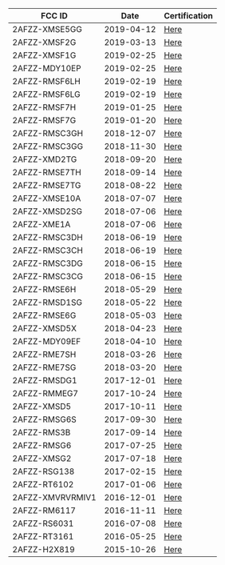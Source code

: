 | FCC ID | Date | Certification |
|---|---|---|
|2AFZZ-XMSE5GG|2019-04-12|[Here](https://gov.fccid.io/2AFZZ-XMSE5GG)|
|2AFZZ-XMSF2G|2019-03-13|[Here](https://gov.fccid.io/2AFZZ-XMSF2G)|
|2AFZZ-XMSF1G|2019-02-25|[Here](https://gov.fccid.io/2AFZZ-XMSF1G)|
|2AFZZ-MDY10EP|2019-02-25|[Here](https://gov.fccid.io/2AFZZ-MDY10EP)|
|2AFZZ-RMSF6LH|2019-02-19|[Here](https://gov.fccid.io/2AFZZ-RMSF6LH)|
|2AFZZ-RMSF6LG|2019-02-19|[Here](https://gov.fccid.io/2AFZZ-RMSF6LG)|
|2AFZZ-RMSF7H|2019-01-25|[Here](https://gov.fccid.io/2AFZZ-RMSF7H)|
|2AFZZ-RMSF7G|2019-01-20|[Here](https://gov.fccid.io/2AFZZ-RMSF7G)|
|2AFZZ-RMSC3GH|2018-12-07|[Here](https://gov.fccid.io/2AFZZ-RMSC3GH)|
|2AFZZ-RMSC3GG|2018-11-30|[Here](https://gov.fccid.io/2AFZZ-RMSC3GG)|
|2AFZZ-XMD2TG|2018-09-20|[Here](https://gov.fccid.io/2AFZZ-XMD2TG)|
|2AFZZ-RMSE7TH|2018-09-14|[Here](https://gov.fccid.io/2AFZZ-RMSE7TH)|
|2AFZZ-RMSE7TG|2018-08-22|[Here](https://gov.fccid.io/2AFZZ-RMSE7TG)|
|2AFZZ-XMSE10A|2018-07-07|[Here](https://gov.fccid.io/2AFZZ-XMSE10A)|
|2AFZZ-XMSD2SG|2018-07-06|[Here](https://gov.fccid.io/2AFZZ-XMSD2SG)|
|2AFZZ-XME1A|2018-07-06|[Here](https://gov.fccid.io/2AFZZ-XME1A)|
|2AFZZ-RMSC3DH|2018-06-19|[Here](https://gov.fccid.io/2AFZZ-RMSC3DH)|
|2AFZZ-RMSC3CH|2018-06-19|[Here](https://gov.fccid.io/2AFZZ-RMSC3CH)|
|2AFZZ-RMSC3DG|2018-06-15|[Here](https://gov.fccid.io/2AFZZ-RMSC3DG)|
|2AFZZ-RMSC3CG|2018-06-15|[Here](https://gov.fccid.io/2AFZZ-RMSC3CG)|
|2AFZZ-RMSE6H|2018-05-29|[Here](https://gov.fccid.io/2AFZZ-RMSE6H)|
|2AFZZ-RMSD1SG|2018-05-22|[Here](https://gov.fccid.io/2AFZZ-RMSD1SG)|
|2AFZZ-RMSE6G|2018-05-03|[Here](https://gov.fccid.io/2AFZZ-RMSE6G)|
|2AFZZ-XMSD5X|2018-04-23|[Here](https://gov.fccid.io/2AFZZ-XMSD5X)|
|2AFZZ-MDY09EF|2018-04-10|[Here](https://gov.fccid.io/2AFZZ-MDY09EF)|
|2AFZZ-RME7SH|2018-03-26|[Here](https://gov.fccid.io/2AFZZ-RME7SH)|
|2AFZZ-RME7SG|2018-03-20|[Here](https://gov.fccid.io/2AFZZ-RME7SG)|
|2AFZZ-RMSDG1|2017-12-01|[Here](https://gov.fccid.io/2AFZZ-RMSDG1)|
|2AFZZ-RMMEG7|2017-10-24|[Here](https://gov.fccid.io/2AFZZ-RMMEG7)|
|2AFZZ-XMSD5|2017-10-11|[Here](https://gov.fccid.io/2AFZZ-XMSD5)|
|2AFZZ-RMSG6S|2017-09-30|[Here](https://gov.fccid.io/2AFZZ-RMSG6S)|
|2AFZZ-RMS3B|2017-09-14|[Here](https://gov.fccid.io/2AFZZ-RMS3B)|
|2AFZZ-RMSG6|2017-07-25|[Here](https://gov.fccid.io/2AFZZ-RMSG6)|
|2AFZZ-XMSG2|2017-07-18|[Here](https://gov.fccid.io/2AFZZ-XMSG2)|
|2AFZZ-RSG138|2017-02-15|[Here](https://gov.fccid.io/2AFZZ-RSG138)|
|2AFZZ-RT6102|2017-01-06|[Here](https://gov.fccid.io/2AFZZ-RT6102)|
|2AFZZ-XMVRVRMIV1|2016-12-01|[Here](https://gov.fccid.io/2AFZZ-XMVRVRMIV1)|
|2AFZZ-RM6117|2016-11-11|[Here](https://gov.fccid.io/2AFZZ-RM6117)|
|2AFZZ-RS6031|2016-07-08|[Here](https://gov.fccid.io/2AFZZ-RS6031)|
|2AFZZ-RT3161|2016-05-25|[Here](https://gov.fccid.io/2AFZZ-RT3161)|
|2AFZZ-H2X819|2015-10-26|[Here](https://gov.fccid.io/2AFZZ-H2X819)|

